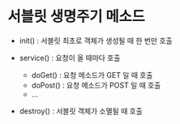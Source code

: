 # 서블릿 생명주기 메소드

- init()
: 서블릿 최초로 객체가 생성될 때 한 번만 호출

- service()
  : 요청이 올 때마다 호출
  - doGet()
  : 요청 메소드가 GET 일 때 호출
  - doPost()
  : 요청 메소드가 POST 일 때 호출
  - ...
  
- destroy()
: 서블릿 객체가 소멸될 때 호출